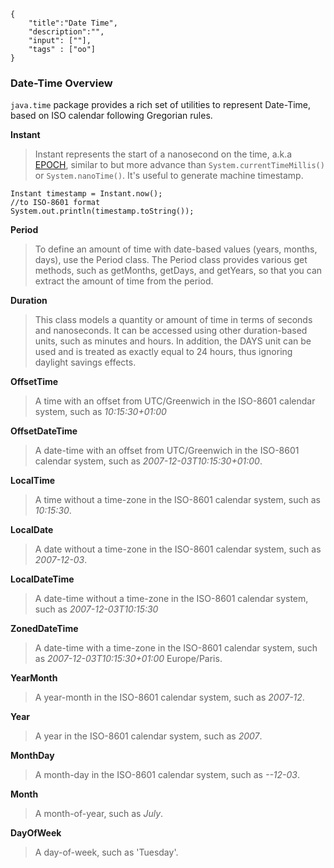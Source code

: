 ```javax-snippet
{
    "title":"Date Time",
    "description":"",
    "input": [""],
    "tags" : ["oo"]
}
```
### Date-Time Overview
`java.time` package provides a rich set of utilities to represent Date-Time, based on ISO calendar following Gregorian rules.

**Instant**
>Instant represents the start of a nanosecond on the time, a.k.a [EPOCH](https://en.wikipedia.org/wiki/Epoch), similar to but more advance than `System.currentTimeMillis()` or `System.nanoTime()`. It's useful to generate machine timestamp.

```
Instant timestamp = Instant.now();
//to ISO-8601 format
System.out.println(timestamp.toString());
```

**Period**
>To define an amount of time with date-based values (years, months, days), use the Period class. The Period class provides various get methods, such as getMonths, getDays, and getYears, so that you can extract the amount of time from the period.

**Duration**
>This class models a quantity or amount of time in terms of seconds and nanoseconds. It can be accessed using other duration-based units, such as minutes and hours. In addition, the DAYS unit can be used and is treated as exactly equal to 24 hours, thus ignoring daylight savings effects.

**OffsetTime**
>A time with an offset from UTC/Greenwich in the ISO-8601 calendar system, such as *10:15:30+01:00*

**OffsetDateTime**
>A date-time with an offset from UTC/Greenwich in the ISO-8601 calendar system, such as *2007-12-03T10:15:30+01:00*.

**LocalTime**
>A time without a time-zone in the ISO-8601 calendar system, such as *10:15:30*.

**LocalDate**
>A date without a time-zone in the ISO-8601 calendar system, such as *2007-12-03*.

**LocalDateTime**
>A date-time without a time-zone in the ISO-8601 calendar system, such as *2007-12-03T10:15:30*

**ZonedDateTime**
>A date-time with a time-zone in the ISO-8601 calendar system, such as *2007-12-03T10:15:30+01:00* Europe/Paris.

**YearMonth**
>A year-month in the ISO-8601 calendar system, such as *2007-12*.

**Year**
>A year in the ISO-8601 calendar system, such as *2007*.

**MonthDay**
>A month-day in the ISO-8601 calendar system, such as *--12-03*.

**Month**
>A month-of-year, such as *July*.

**DayOfWeek**
>A day-of-week, such as 'Tuesday'.